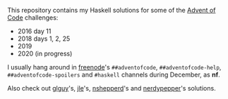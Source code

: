 This repository contains my Haskell solutions for some of the [Advent of Code](https://adventofcode.com/) challenges:

- 2016 day 11
- 2018 days 1, 2, 25
- 2019
- 2020 (in progress)

I usually hang around in [freenode](https://webchat.freenode.net/)'s `##adventofcode`, `##adventofcode-help`, `##adventofcode-spoilers` and `#haskell` channels during December, as **nf**.

Also check out [glguy](https://github.com/glguy?tab=repositories&q=advent&type=source)'s, [jle](https://github.com/mstksg/advent-of-code-2020)'s, [nshepperd](https://github.com/nshepperd/advent-of-code/)'s and [nerdypepper](https://git.peppe.rs/fun/aoc/tree/)'s solutions.
